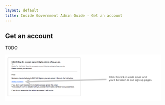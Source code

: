 ```yaml
---
layout: default
title: Inside Government Admin Guide - Get an account
---
```


## Get an account

TODO

![Get an account](get-an-account.png)
